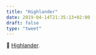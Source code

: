 ```yaml
---
title: "Highlander"
date: 2019-04-14T21:35:13+02:00
draft: false
type: "tweet"
---
```

&#127909; [Highlander](https://en.wikipedia.org/wiki/Highlander_(film)).

